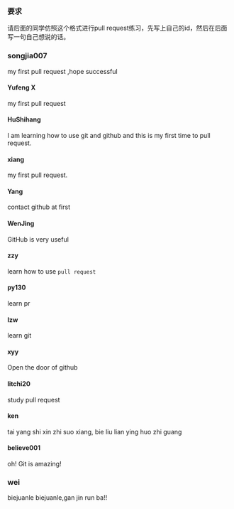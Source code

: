 ### 要求
请后面的同学仿照这个格式进行pull request练习，先写上自己的id，然后在后面写一句自己想说的话。

### songjia007
my first pull request ,hope successful

#### Yufeng X
my first pull request

#### HuShihang
I am learning how to use git and github and this is my first time to pull request.

#### xiang
my first pull request.

#### Yang

contact github at first

#### WenJing

GitHub is very useful 

#### zzy
learn how to use   `pull request`

#### py130

learn pr

#### lzw

learn git

#### xyy

Open the door of github

#### litchi20

study pull request

#### ken

tai yang shi xin zhi suo xiang, bie liu lian ying huo zhi guang

#### believe001

oh! Git is amazing!

### wei

biejuanle biejuanle,gan jin run ba!! 
